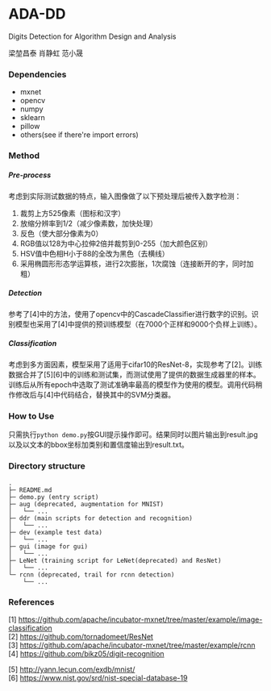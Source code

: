# ADA-DD
Digits Detection for Algorithm Design and Analysis

梁堃昌泰
肖静虹
范小晟

### Dependencies
- mxnet
- opencv
- numpy
- sklearn
- pillow
- others(see if there're import errors)

### Method
##### Pre-process
考虑到实际测试数据的特点，输入图像做了以下预处理后被传入数字检测：
1. 裁剪上方525像素（图标和汉字）
2. 放缩分辨率到1/2（减少像素数，加快处理）
3. 反色（使大部分像素为0）
4. RGB值以128为中心拉伸2倍并裁剪到0-255（加大颜色区别）
5. HSV值中色相H小于88的全改为黑色（去横线）
6. 采用椭圆形形态学运算核，进行2次膨胀，1次腐蚀（连接断开的字，同时加粗）

##### Detection
参考了[4]中的方法，使用了opencv中的CascadeClassifier进行数字的识别。识别模型也采用了[4]中提供的预训练模型（在7000个正样和9000个负样上训练）。  

##### Classification
考虑到多方面因素，模型采用了适用于cifar10的ResNet-8，实现参考了[2]。训练数据合并了[5][6]中的训练和测试集，而测试使用了提供的数据生成器里的样本。训练后从所有epoch中选取了测试准确率最高的模型作为使用的模型。调用代码稍作修改后与[4]中代码结合，替换其中的SVM分类器。

### How to Use
只需执行`python demo.py`按GUI提示操作即可。结果同时以图片输出到result.jpg以及以文本的bbox坐标加类别和置信度输出到result.txt。

### Directory structure
```
.
├─ README.md
├─ demo.py (entry script)
├─ aug (deprecated, augmentation for MNIST)
│   └── ...
├─ ddr (main scripts for detection and recognition)
│   └── ...
├─ dev (example test data)
│   └── ...
├─ gui (image for gui)
│   └── ...
├─ LeNet (training script for LeNet(deprecated) and ResNet)
│   └── ...
└─ rcnn (deprecated, trail for rcnn detection)
    └── ...
```

### References
[1] https://github.com/apache/incubator-mxnet/tree/master/example/image-classification  
[2] https://github.com/tornadomeet/ResNet  
[3] https://github.com/apache/incubator-mxnet/tree/master/example/rcnn  
[4] https://github.com/bikz05/digit-recognition

[5] http://yann.lecun.com/exdb/mnist/  
[6] https://www.nist.gov/srd/nist-special-database-19
